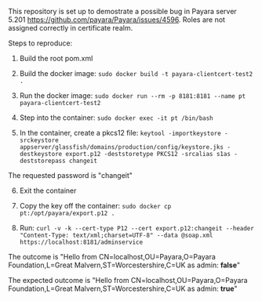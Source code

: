 This repository is set up to demostrate a possible bug in Payara server 5.201 https://github.com/payara/Payara/issues/4596. Roles are not assigned correctly in certificate realm. 

Steps to reproduce: 

1. Build the root pom.xml

2. Build the docker image: ```sudo docker build -t payara-clientcert-test2 .```

3. Run the docker image: ```sudo docker run --rm -p 8181:8181 --name pt payara-clientcert-test2```

4. Step into the container: ```sudo docker exec -it pt /bin/bash```

5. In the container, create a pkcs12 file: ```keytool -importkeystore -srckeystore appserver/glassfish/domains/production/config/keystore.jks -destkeystore export.p12 -deststoretype PKCS12 -srcalias s1as -deststorepass changeit```

The requested password is "changeit"

6. Exit the container

7. Copy the key off the container: ```sudo docker cp pt:/opt/payara/export.p12 .```

8. Run: ```curl -v -k --cert-type P12 --cert export.p12:changeit --header "Content-Type: text/xml;charset=UTF-8" --data @soap.xml https://localhost:8181/adminservice```

The outcome is "Hello from CN=localhost,OU=Payara,O=Payara Foundation,L=Great Malvern,ST=Worcestershire,C=UK as admin: **false**"

The expected outcome is "Hello from CN=localhost,OU=Payara,O=Payara Foundation,L=Great Malvern,ST=Worcestershire,C=UK as admin: **true**" 

